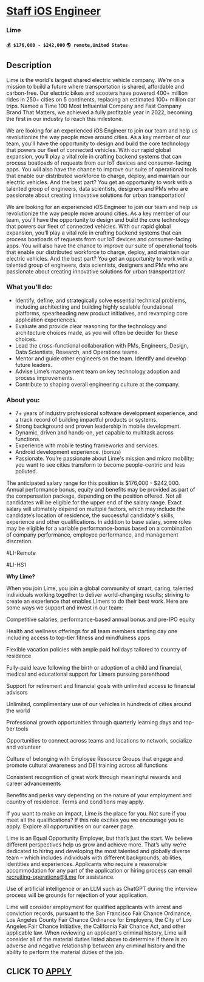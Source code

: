 # [Staff iOS Engineer](https://www.remotewlb.com/apply/staff-ios-engineer-137436)  
### Lime  
#### `💰 $176,000 - $242,000` `🌎 remote,United States`  

## Description

Lime is the world's largest shared electric vehicle company. We’re on a mission to build a future where transportation is shared, affordable and carbon-free. Our electric bikes and scooters have powered 400+ million rides in 250+ cities on 5 continents, replacing an estimated 100+ million car trips. Named a Time 100 Most Influential Company and Fast Company Brand That Matters, we achieved a fully profitable year in 2022, becoming the first in our industry to reach this milestone.

  

We are looking for an experienced iOS Engineer to join our team and help us revolutionize the way people move around cities. As a key member of our team, you’ll have the opportunity to design and build the core technology that powers our fleet of connected vehicles. With our rapid global expansion, you’ll play a vital role in crafting backend systems that can process boatloads of requests from our IoT devices and consumer-facing apps. You will also have the chance to improve our suite of operational tools that enable our distributed workforce to charge, deploy, and maintain our electric vehicles. And the best part? You get an opportunity to work with a talented group of engineers, data scientists, designers and PMs who are passionate about creating innovative solutions for urban transportation!

  

We are looking for an experienced iOS Engineer to join our team and help us revolutionize the way people move around cities. As a key member of our team, you’ll have the opportunity to design and build the core technology that powers our fleet of connected vehicles. With our rapid global expansion, you’ll play a vital role in crafting backend systems that can process boatloads of requests from our IoT devices and consumer-facing apps. You will also have the chance to improve our suite of operational tools that enable our distributed workforce to charge, deploy, and maintain our electric vehicles. And the best part? You get an opportunity to work with a talented group of engineers, data scientists, designers and PMs who are passionate about creating innovative solutions for urban transportation!

  

### What you'll do:

* Identify, define, and strategically solve essential technical problems, including architecting and building highly scalable foundational platforms, spearheading new product initiatives, and revamping core application experiences.
* Evaluate and provide clear reasoning for the technology and architecture choices made, as you will often be decider for these choices. 
* Lead the cross-functional collaboration with PMs, Engineers, Design, Data Scientists, Research, and Operations teams.
* Mentor and guide other engineers on the team. Identify and develop future leaders.
* Advise Lime’s management team on key technology adoption and process improvements.
* Contribute to shaping overall engineering culture at the company.

  

### About you:

* 7+ years of industry professional software development experience, and a track record of building impactful products or systems.
* Strong background and proven leadership in mobile development.
* Dynamic, driven and hands-on, yet capable to multitask across functions.
* Experience with mobile testing frameworks and services.
* Android development experience. (bonus)
* Passionate. You’re passionate about Lime's mission and micro mobility; you want to see cities transform to become people-centric and less polluted.

  

The anticipated salary range for this position is $176,000 - $242,000. Annual performance bonus, equity and benefits may be provided as part of the compensation package, depending on the position offered. Not all candidates will be eligible for the upper end of the salary range. Exact salary will ultimately depend on multiple factors, which may include the candidate’s location of residence, the successful candidate's skills, experience and other qualifications. In addition to base salary, some roles may be eligible for a variable performance-bonus based on a combination of company performance, employee performance, and management discretion.

  

#LI-Remote

#LI-HS1

  

 **Why Lime?**

When you join Lime, you join a global community of smart, caring, talented individuals working together to deliver world-changing results; striving to create an experience that enables Limers to do their best work. Here are some ways we support and invest in our team:

  

Competitive salaries, performance-based annual bonus and pre-IPO equity

Health and wellness offerings for all team members starting day one including access to top-tier fitness and mindfulness apps

Flexible vacation policies with ample paid holidays tailored to country of residence

Fully-paid leave following the birth or adoption of a child and financial, medical and educational support for Limers pursuing parenthood

Support for retirement and financial goals with unlimited access to financial advisors

Unlimited, complimentary use of our vehicles in hundreds of cities around the world

Professional growth opportunities through quarterly learning days and top-tier tools

Opportunities to connect across teams and locations to network, socialize and volunteer

Culture of belonging with Employee Resource Groups that engage and promote cultural awareness and DEI training across all functions

Consistent recognition of great work through meaningful rewards and career advancements

  

Benefits and perks vary depending on the nature of your employment and country of residence. Terms and conditions may apply.

  

If you want to make an impact, Lime is the place for you. Not sure if you meet all the qualifications? If this role excites you we encourage you to apply. Explore all opportunities on our career page.

  

Lime is an Equal Opportunity Employer, but that’s just the start. We believe different perspectives help us grow and achieve more. That’s why we’re dedicated to hiring and developing the most talented and globally diverse team – which includes individuals with different backgrounds, abilities, identities and experiences. Applicants who require a reasonable accommodation for any part of the application or hiring process can email recruiting-operations@li.me for assistance.

  

Use of artificial intelligence or an LLM such as ChatGPT during the interview process will be grounds for rejection of your application.

  

Lime will consider employment for qualified applicants with arrest and conviction records, pursuant to the San Francisco Fair Chance Ordinance, Los Angeles County Fair Chance Ordinance for Employers, the City of Los Angeles Fair Chance Initiative, the California Fair Chance Act, and other applicable law. When reviewing an applicant's criminal history, Lime will consider all of the material duties listed above to determine if there is an adverse and negative relationship between any criminal history and the ability to perform the material duties of the job.

  
## CLICK TO [APPLY](https://www.remotewlb.com/apply/staff-ios-engineer-137436)

